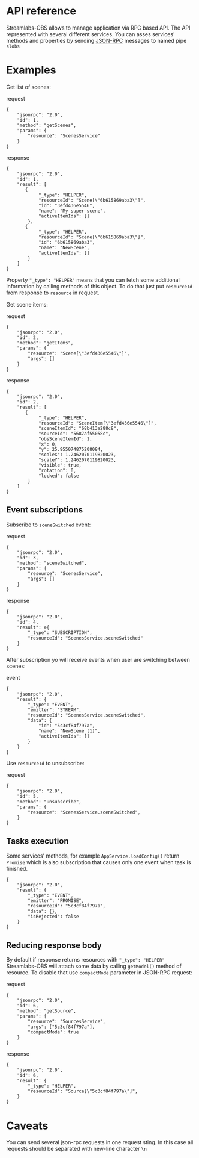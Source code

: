 # API reference

Streamlabs-OBS allows to manage application via RPC based API.
The API represented with several different services.
You can asses services' methods and properties by sending [JSON-RPC](http://www.jsonrpc.org/specification) messages
to named pipe `slobs`

# Examples


Get list of scenes:


request
```
{
    "jsonrpc": "2.0",
    "id": 1,
    "method": "getScenes",
    "params": {
        "resource": "ScenesService"
    }
}

```



response
```
{
    "jsonrpc": "2.0",
    "id": 1,
    "result": [
       {
            "_type": "HELPER",
            "resourceId": "Scene[\"6b615869aba3\"]",
            "id": "3efd436e5546",
            "name": "My super scene",
            "activeItemIds": []
        },
       {
            "_type": "HELPER",
            "resourceId": "Scene[\"6b615869aba3\"]",
            "id": "6b615869aba3",
            "name": "NewScene",
            "activeItemIds": []
        }
    ]
}
```

Property `"_type": "HELPER"` means that you can fetch some additional information
by calling methods of this object. To do that just put `resourceId` from response to `resource` in request.

Get scene items:

request
```
{
    "jsonrpc": "2.0",
    "id": 2,
    "method": "getItems",
    "params": {
        "resource": "Scene[\"3efd436e5546\"]",
        "args": []
    }
}

```

response
```
{
    "jsonrpc": "2.0",
    "id": 2,
    "result": [
       {
            "_type": "HELPER",
            "resourceId": "SceneItem[\"3efd436e5546\"]",
            "sceneItemId": "68b413a288c8",
            "sourceId": "5687af55058c",
            "obsSceneItemId": 1,
            "x": 0,
            "y": 25.955074875208084,
            "scaleX": 1.2462070119820023,
            "scaleY": 1.2462070119820023,
            "visible": true,
            "rotation": 0,
            "locked": false
        }
    ]
}
```

## Event subscriptions

Subscribe to `sceneSwitched` event:

request
```
{
    "jsonrpc": "2.0",
    "id": 3,
    "method": "sceneSwitched",
    "params": {
        "resource": "ScenesService",
        "args": []
    }
}
```

response
```
{
    "jsonrpc": "2.0",
    "id": 4,
    "result": ⊖{
        "_type": "SUBSCRIPTION",
        "resourceId": "ScenesService.sceneSwitched"
    }
}
```

After subscription yo will receive events when user are switching between scenes:

event
```
{
    "jsonrpc": "2.0",
    "result": {
        "_type": "EVENT",
        "emitter": "STREAM",
        "resourceId": "ScenesService.sceneSwitched",
        "data": {
            "id": "5c3cf84f797a",
            "name": "NewScene (1)",
            "activeItemIds": []
        }
    }
}
```

Use `resourceId` to unsubscribe:

request
```
{
    "jsonrpc": "2.0",
    "id": 5,
    "method": "unsubscribe",
    "params": {
        "resource": "ScenesService.sceneSwitched",
    }
}
```

## Tasks execution
Some services' methods, for example `AppService.loadConfig()` return `Promise` which is also subscription that
causes only one event when task is finished.

```
{
    "jsonrpc": "2.0",
    "result": {
        "_type": "EVENT",
        "emitter": "PROMISE",
        "resourceId": "5c3cf84f797a",
        "data": {},
        "isRejected": false
    }
}
```

## Reducing response body
By default if response returns resources with `"_type": "HELPER"` Streamlabs-OBS
will attach some data by calling `getModel()` method of resource.
To disable that use `compactMode` parameter in JSON-RPC request:


request
```
{
    "jsonrpc": "2.0",
    "id": 6,
    "method": "getSource",
    "params": {
        "resource": "SourcesService",
        "args": ["5c3cf84f797a"],
        "compactMode": true
    }
}
```

response
```
{
    "jsonrpc": "2.0",
    "id": 6,
    "result": {
        "_type": "HELPER",
        "resourceId": "Source[\"5c3cf84f797a\"]",
    }
}
```

# Caveats
You can send several json-rpc requests in one request sting.
In this case all requests should be separated with new-line character `\n`